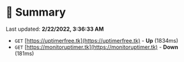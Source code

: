 # 📖 Summary
Last updated: **2/22/2022, 3:36:33 AM**

- `GET` [https://uptimerfree.tk](https://uptimerfree.tk) - **Up** (1834ms)
- `GET` [https://monitoruptimer.tk](https://monitoruptimer.tk) - **Down** (181ms)
